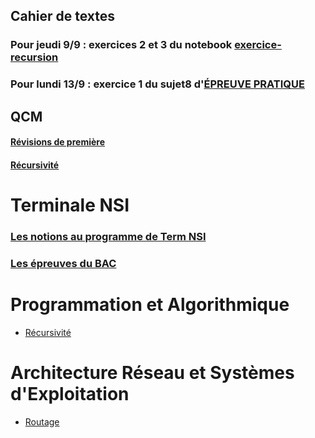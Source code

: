 ## Cahier de textes
### Pour jeudi 9/9 : exercices 2 et 3 du notebook [exercice-recursion](https://github.com/thfruchart/tnsi/blob/main/01/exercices_recursion.ipynb)
### Pour lundi 13/9 : exercice 1 du sujet8 d'[ÉPREUVE PRATIQUE](https://github.com/thfruchart/tnsi/blob/main/Epreuve_Pratique/Sujet8.ipynb)
## QCM
#### [Révisions de première](https://genumsi.inria.fr/qcm.php?h=9428efc5541a76c91fc75d41151c85a5)
#### [Récursivité](https://genumsi.inria.fr/qcm.php?h=cf4244c08fa38c7c0e611edfac246f7b)

# Terminale NSI
### [Les notions au programme de Term NSI](https://github.com/thfruchart/tnsi/blob/main/NSI-entr%C3%A9es-pr%C3%A9pond%C3%A9rantes.pdf)
### [Les épreuves du BAC](https://github.com/thfruchart/tnsi/blob/main/D%C3%A9finition%20Epreuve%20Term.pdf)
# Programmation et Algorithmique
* [Récursivité](https://github.com/thfruchart/tnsi/tree/main/01)


# Architecture Réseau et Systèmes d'Exploitation
* [Routage](https://github.com/thfruchart/tnsi/tree/main/23)
